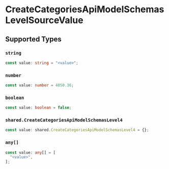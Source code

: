 # CreateCategoriesApiModelSchemasLevelSourceValue


## Supported Types

### `string`

```typescript
const value: string = "<value>";
```

### `number`

```typescript
const value: number = 4050.36;
```

### `boolean`

```typescript
const value: boolean = false;
```

### `shared.CreateCategoriesApiModelSchemasLevel4`

```typescript
const value: shared.CreateCategoriesApiModelSchemasLevel4 = {};
```

### `any[]`

```typescript
const value: any[] = [
  "<value>",
];
```

